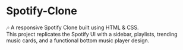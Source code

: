 # Spotify-Clone
🎶 A responsive Spotify Clone built using HTML &amp;  CSS. <br>This project replicates the Spotify UI with a sidebar, playlists, trending music cards, and a functional bottom music player design.
